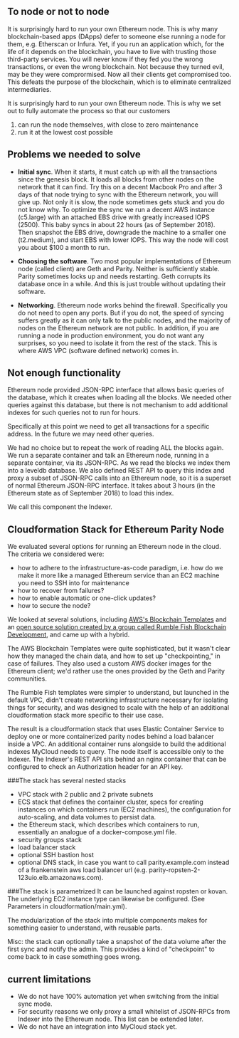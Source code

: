 ## To node or not to node
It is surprisingly hard to run your own Ethereum node. This is why many blockchain-based apps (DApps) defer to someone else running a node for them, e.g. Etherscan or Infura. Yet, if you run an application which, for the life of it depends on the blockchain, you have to live with trusting those third-party services. You will never know if they fed you the wrong transactions, or even the wrong blockchain. Not because they turned evil, may be they were comprormised. Now all their clients get compromised too. This defeats the purpose of the blockchain, which is to eliminate centralized intermediaries.

It is surprisingly hard to run your own Ethereum node. This is why we set out to fully automate the process so that our customers

1. can run the node themselves, with close to zero maintenance
2. run it at the lowest cost possible

## Problems we needed to solve

- **Initial sync**. When it starts, it must catch up with all the transactions since the genesis block. It loads all blocks from other nodes on the network that it can find. Try this on a decent Macbook Pro and after 3 days of that node trying to sync with the Ethereum network, you will give up. Not only it is slow, the node sometimes gets stuck and you do not know why. To optimize the sync we run a decent AWS instance (c5.large) with an attached EBS drive with greatly increased IOPS (2500). This baby syncs in about 22 hours (as of September 2018). Then snapshot the EBS drive, downgrade the machine to a smaller one (t2.medium), and start EBS with lower IOPS. This way the node will cost you about $100 a month to run.

- **Choosing the software**. Two most popular implementations of Ethereum node (called client) are Geth and Parity. Neither is sufficiently stable. Parity sometimes locks up and needs restarting. Geth corrupts its database once in a while. And this is just trouble without updating their software.

- **Networking**. Ethereum node works behind the firewall. Specifically you do not need to open any ports. But if you do not, the speed of syncing suffers greatly as it can only talk to the public nodes, and the majority of nodes on the Ethereum network are not public. In addition, if you are running a node in production environment, you do not want any surprises, so you need to isolate it from the rest of the stack. This is where AWS VPC (software defined network) comes in.

## Not enough functionality 
Ethereum node provided JSON-RPC interface that allows basic queries of the database, which it creates when loading all the blocks. We needed other queries against this database, but there is not mechanism to add additional indexes for such queries not to run for hours.

Specifically at this point we need to get all transactions for a specific address. In the future we may need other queries.

We had no choice but to repeat the work of reading ALL the blocks again. We run a separate container and talk an Ethereum node, running in a separate container, via its JSON-RPC. As we read the blocks we index them into a leveldb database. We also defined REST API to query this index and proxy a subset of JSON-RPC calls into an Ethereum node, so it is a superset of normal Ethereum JSON-RPC interface. It takes about 3 hours (in the Ethereum state as of September 2018) to load this index.

We call this component the Indexer.

## Cloudformation Stack for Ethereum Parity Node

We evaluated several options for running an Ethereum node in the cloud. The criteria we considered were:

- how to adhere to the infrastructure-as-code paradigm, i.e. how do we make it more like a managed Ethereum service than an EC2 machine you need to SSH into for maintenance
- how to recover from failures?
- how to enable automatic or one-click updates?
- how to secure the node?

We looked at several solutions, including [AWS's Blockchain Templates](https://aws.amazon.com/blockchain/templates/) and an [open source solution created by a group called Rumble Fish Blockchain Development](https://www.rumblefishdev.com/how-to-run-ethereum-mainnet-node-on-aws/), and came up with a hybrid.

The AWS Blockchain Templates were quite sophisticated, but it wasn't clear how they managed the chain data, and how to set up "checkpointing," in case of failures. They also used a custom AWS docker images for the Ethereum client; we'd rather use the ones provided by the Geth and Parity communities.

The Rumble Fish templates were simpler to understand, but launched in the default VPC, didn't create networking infrastructure necessary for isolating things for security, and was designed to scale with the help of an additional cloudformation stack more specific to their use case.

The result is a cloudformation stack that uses Elastic Container Service to deploy one or more containerized parity nodes behind a load balancer inside a VPC. An additional container runs alongside to build the additional indexes MyCloud needs to query. The node itself is accessible only to the Indexer. The Indexer's REST API sits behind an nginx container that can be configured to check an Authorization header for an API key.

###The stack has several nested stacks
- VPC stack with 2 public and 2 private subnets
- ECS stack that defines the container cluster, specs for creating instances on which containers run (EC2 machines), the configuration for auto-scaling, and data volumes to persist data.
- the Ethereum stack, which describes which containers to run, essentially an analogue of a docker-compose.yml file.
- security groups stack
- load balancer stack
- optional SSH bastion host
- optional DNS stack, in case you want to call parity.example.com instead of a frankenstein aws load balancer url (e.g.  parity-ropsten-2-123uio.elb.amazonaws.com).

###The stack is parametrized 
It can be launched against ropsten or kovan. The underlying EC2 instance type can likewise be configured. (See Parameters in cloudformation/main.yml).

The modularization of the stack into multiple components makes for something easier to understand, with reusable parts.

Misc: the stack can optionally take a snapshot of the data volume after the first sync and notify the admin. This provides a kind of "checkpoint" to come back to in case something goes wrong.

## current limitations 
- We do not have 100% automation yet when switching from the initial sync mode. 
- For security reasons we only proxy a small whitelist of JSON-RPCs from Indexer into the Ethereum node. This list can be extended later. 
- We do not have an integration into MyCloud stack yet. 


